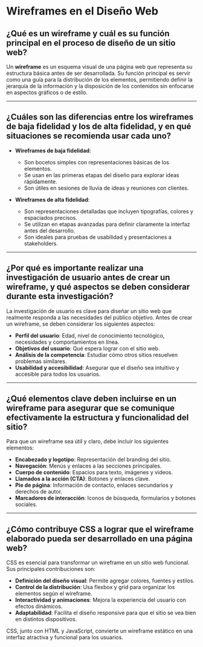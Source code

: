 # Wireframes en el Diseño Web

## ¿Qué es un wireframe y cuál es su función principal en el proceso de diseño de un sitio web?

Un **wireframe** es un esquema visual de una página web que representa su estructura básica antes de ser desarrollada. Su función principal es servir como una guía para la distribución de los elementos, permitiendo definir la jerarquía de la información y la disposición de los contenidos sin enfocarse en aspectos gráficos o de estilo.

---

## ¿Cuáles son las diferencias entre los wireframes de baja fidelidad y los de alta fidelidad, y en qué situaciones se recomienda usar cada uno?

- **Wireframes de baja fidelidad**:
  - Son bocetos simples con representaciones básicas de los elementos.
  - Se usan en las primeras etapas del diseño para explorar ideas rápidamente.
  - Son útiles en sesiones de lluvia de ideas y reuniones con clientes.

- **Wireframes de alta fidelidad**:
  - Son representaciones detalladas que incluyen tipografías, colores y espaciados precisos.
  - Se utilizan en etapas avanzadas para definir claramente la interfaz antes del desarrollo.
  - Son ideales para pruebas de usabilidad y presentaciones a stakeholders.

---

## ¿Por qué es importante realizar una investigación de usuario antes de crear un wireframe, y qué aspectos se deben considerar durante esta investigación?

La investigación de usuario es clave para diseñar un sitio web que realmente responda a las necesidades del público objetivo. Antes de crear un wireframe, se deben considerar los siguientes aspectos:

- **Perfil del usuario**: Edad, nivel de conocimiento tecnológico, necesidades y comportamientos en línea.
- **Objetivos del usuario**: Qué espera lograr con el sitio web.
- **Análisis de la competencia**: Estudiar cómo otros sitios resuelven problemas similares.
- **Usabilidad y accesibilidad**: Asegurar que el diseño sea intuitivo y accesible para todos los usuarios.

---

## ¿Qué elementos clave deben incluirse en un wireframe para asegurar que se comunique efectivamente la estructura y funcionalidad del sitio?

Para que un wireframe sea útil y claro, debe incluir los siguientes elementos:

- **Encabezado y logotipo**: Representación del branding del sitio.
- **Navegación**: Menús y enlaces a las secciones principales.
- **Cuerpo de contenido**: Espacios para texto, imágenes y videos.
- **Llamados a la acción (CTA)**: Botones y enlaces clave.
- **Pie de página**: Información de contacto, enlaces secundarios y derechos de autor.
- **Marcadores de interacción**: Iconos de búsqueda, formularios y botones sociales.

---

## ¿Cómo contribuye CSS a lograr que el wireframe elaborado pueda ser desarrollado en una página web?

CSS es esencial para transformar un wireframe en un sitio web funcional. Sus principales contribuciones son:

- **Definición del diseño visual**: Permite agregar colores, fuentes y estilos.
- **Control de la distribución**: Usa flexbox y grid para organizar los elementos según el wireframe.
- **Interactividad y animaciones**: Mejora la experiencia del usuario con efectos dinámicos.
- **Adaptabilidad**: Facilita el diseño responsive para que el sitio se vea bien en distintos dispositivos.

CSS, junto con HTML y JavaScript, convierte un wireframe estático en una interfaz atractiva y funcional para los usuarios.
